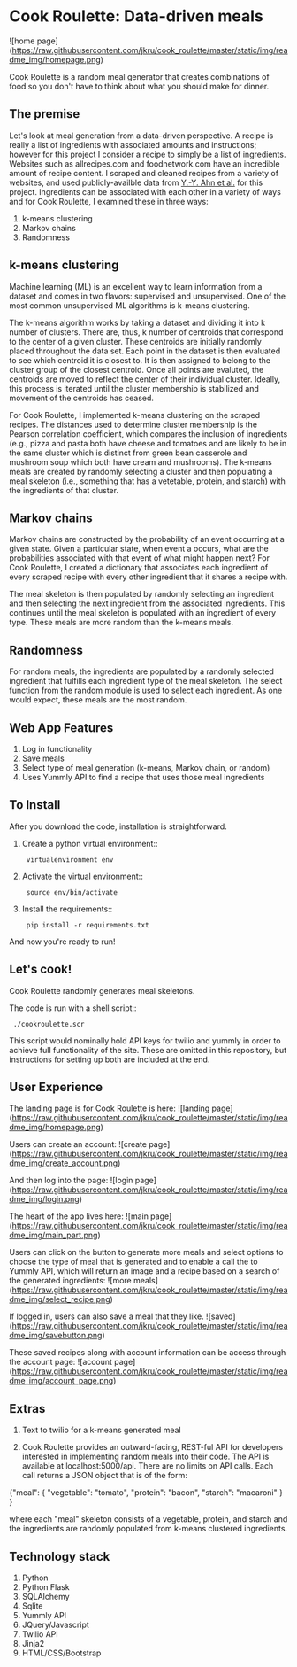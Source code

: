 Cook Roulette: Data-driven meals
=====================
![home page]
(https://raw.githubusercontent.com/jkru/cook_roulette/master/static/img/readme_img/homepage.png)

Cook Roulette is a random meal generator that creates combinations of food so you don't have to think about what you should make for dinner.

The premise 
----- 

Let's look at meal generation from a data-driven perspective. A recipe
is really a list of ingredients with associated amounts and
instructions; however for this project I consider a recipe to simply be a list of ingredients.  Websites such as allrecipes.com and foodnetwork.com
have an incredible amount of recipe content. I scraped and cleaned
recipes from a variety of websites, and used publicly-availble data
from [Y.-Y. Ahn et
al.](http://www.scientificamerican.com/article/flavor-connection-taste-map-interactive/)
for this project. Ingredients can be associated with each other in a variety of
ways and for Cook Roulette, I examined these in three ways:


1. k-means clustering
2. Markov chains
3. Randomness


 k-means clustering
----
Machine learning (ML) is an excellent way to learn information from a
dataset and comes in two flavors: supervised and unsupervised. One of
the most common unsupervised ML algorithms is k-means clustering. 

The k-means algorithm works by taking a dataset and dividing it into k
number of clusters. There are, thus, k number of centroids that
correspond to the center of a given cluster. These centroids are
initially randomly placed throughout the data set. Each point in the
dataset is then evaluated to see which centroid it is closest to. It
is then assigned to belong to the cluster group of the closest
centroid. Once all points are evaluted, the centroids are moved to
reflect the center of their individual cluster. Ideally, this process
is iterated until the cluster membership is stabilized and movement of
the centroids has ceased.

For Cook Roulette, I implemented k-means clustering on the scraped
recipes. The distances used to determine cluster membership is the
Pearson correlation coefficient, which compares the inclusion of
ingredients (e.g., pizza and pasta both have cheese and tomatoes and
are likely to be in the same cluster which is distinct from green bean
casserole and mushroom soup which both have cream and mushrooms). The
k-means meals are created by randomly selecting a cluster and then
populating a meal skeleton (i.e., something that has a vetetable,
protein, and starch) with the ingredients of that cluster.

Markov chains 
---- 

Markov chains are constructed by the probability of an event occurring
at a given state. Given a particular state, when event a occurs, what
are the probabilities associated with that event of what might happen
next? For Cook Roulette, I created a dictionary that associates each
ingredient of every scraped recipe with every other ingredient that it
shares a recipe with.

The meal skeleton is then populated by randomly selecting an
ingredient and then selecting the next ingredient from the associated
ingredients. This continues until the meal skeleton is populated with
an ingredient of every type. These meals are more random than the
k-means meals.

Randomness 
---- 

For random meals, the ingredients are populated by a randomly selected
ingredient that fulfills each ingredient type of the meal
skeleton. The select function from the random module is used to select
each ingredient. As one would expect, these meals are the most random.

Web App Features
----------------------- 
1. Log in functionality
2. Save meals
3. Select type of meal generation (k-means, Markov chain, or random)
4. Uses Yummly API to find a recipe that uses those meal ingredients


To Install
-------
After you download the code, installation is straightforward.

1. Create a python virtual environment::

        virtualenvironment env


2. Activate the virtual environment::

        source env/bin/activate


3. Install the requirements::

        pip install -r requirements.txt

And now you're ready to run!

Let's cook!
-------------
Cook Roulette randomly generates meal skeletons.

The code is run with a shell script::

     ./cookroulette.scr

This script would nominally hold API keys for twilio and yummly in
order to achieve full functionality of the site. These are omitted in
this repository, but instructions for setting up both are included at
the end.


User Experience
-----------------------
The landing page is for Cook Roulette is here:
![landing page]
(https://raw.githubusercontent.com/jkru/cook_roulette/master/static/img/readme_img/homepage.png)

Users can create an account:
![create page]
(https://raw.githubusercontent.com/jkru/cook_roulette/master/static/img/readme_img/create_account.png)

And then log into the page:
![login page]
(https://raw.githubusercontent.com/jkru/cook_roulette/master/static/img/readme_img/login.png)

The heart of the app lives here:
![main page]
(https://raw.githubusercontent.com/jkru/cook_roulette/master/static/img/readme_img/main_part.png)

Users can click on the button to generate more meals and select options to choose the type of meal that is generated and to enable a call the to Yummly API, which will return an image and a recipe based on a search of the generated ingredients:
![more meals]
(https://raw.githubusercontent.com/jkru/cook_roulette/master/static/img/readme_img/select_recipe.png)

If logged in, users can also save a meal that they like. 
![saved]
(https://raw.githubusercontent.com/jkru/cook_roulette/master/static/img/readme_img/savebutton.png)

These saved recipes along with account information can be access through the account page:
![account page]
(https://raw.githubusercontent.com/jkru/cook_roulette/master/static/img/readme_img/account_page.png)

Extras
-----------------------
1. Text to twilio for a k-means generated meal

2.  Cook Roulette provides an outward-facing, REST-ful API for
    developers interested in implementing random meals into their
    code. The API is available at localhost:5000/api. There are no limits on API calls. Each call returns a JSON object that is of the form:

   {"meal": { 
        "vegetable": "tomato", 
        "protein": "bacon", 
        "starch": "macaroni" 
        } 
   } 

 where each "meal" skeleton consists of a vegetable, protein, and
 starch and the ingredients are randomly populated from k-means
 clustered ingredients.

Technology stack
----
1. Python
2. Python Flask
3. SQLAlchemy
4. Sqlite
5. Yummly API
6. JQuery/Javascript
7. Twilio API
8. Jinja2
9. HTML/CSS/Bootstrap